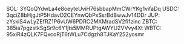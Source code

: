 SOL: 3YQoQYdwLa4e8oeyteUviH76sbbapMmCWrYKg1vifaDq
USDC: 3qciZ8bHjgJtP5HdavD2CEYnwQbPxSsrBdBwwJv14DDr
JUP: zYskiS4wLyZEfRZ1P6vUW6PDRC2MXMradSV2fifzinc
ZBTC: 385ia7pgzstkSgSr9c6Y1jts5MMRUPtgAWYU2VVvy4Xt
WBTC: 95xiR4zQLK7FQxcoRjT6tWLu7Cdgzh8TJKaY252yosmr